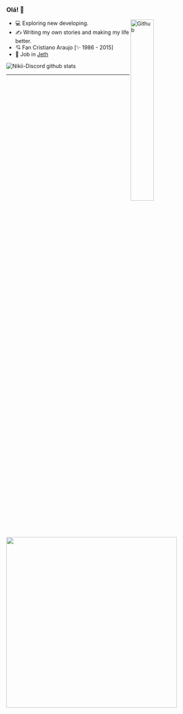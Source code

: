 ### Olá! 👋

<img width="35%" align="right" alt="Github" src="http://pa1.narvii.com/6502/0b33f08f63ed744107edc462c3a340c8cdae5a40_00.gif" />

- 💻 Exploring new developing. 
- ✍️ Writing my own stories and making my life better.
- 💘 Fan Cristiano Araujo [✨ 1986 - 2015]
- 📌 Job in [Jeth](https://github.com/Jeth-Discord)

![Nikii-Discord github stats](https://github-readme-stats.vercel.app/api?username=Nikii-Discord&show_icons=true&title_color=f58742&icon_color=f58742&text_color=9f9f9f&bg_color=151515)

<hr>

  <img src="https://lanyard.cnrad.dev/api/903813076283961354" width="450px">
</p>
